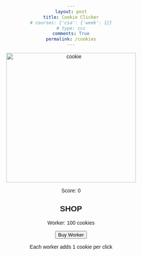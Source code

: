 ```yaml
---
layout: post
title: Cookie Clicker
# courses: {'csa': {'week': 1}}
# type: ccc
comments: True
permalink: /cookies
---
```

<html lang="en">
<head>
    <meta charset="UTF-8">
    <meta name="viewport" content="width=device-width, initial-scale=1.0">
    <style>
        body {
            text-align: center;
            font-family: Arial, sans-serif;
        }
        img {
            cursor: pointer;
            width: 350px; /* cookie size */
        }
        .shop {
            margin-top: 20px; /* margin between score and shop titlem*/
        }
    </style>
</head>
<body>
    <img id="cookie" src="/CSAstudent_T1/images/cookie.png" alt="cookie"> 
    <!-- referral to my images file with the cookie image -->
    <p>Score: <span id="score">0</span></p> 
    <div class="shop">
        <h2>SHOP</h2>
        <p>Worker: 100 cookies</p> 
        <!-- // price of worker -->
        <button id="buyWorker">Buy Worker</button> 
        <!-- // button for worker purchase -->
        <p>Each worker adds 1 cookie per click</p> 
        <!-- // worker legend -->
    </div>
    <audio id="clickSound" src="/CSAstudent_T1/click.mp3"></audio> 
    <!-- //referring to mp3 file to create clicking noise when cookie is clicked -->
    <script>
        let score = 0; // defining score 
        let cookiesPerClick = 1; // per click one cookie gained in the beginning
        let workers = 0; // starting with no workers purchased
        document.getElementById('cookie').addEventListener('click', () => {
            score += cookiesPerClick; // getting cookie image & listener so when cookie is clicked will add cpc to current score
            document.getElementById('score').innerText = score; // updating score
            document.getElementById('clickSound').play(); //play sound after every click
        });
        document.getElementById('buyWorker').addEventListener('click', () => { // listener to provide worker 
            if (score >= 100) { // ensuring that player has at least 100 cookies
                score -= 100; // subtracts 100 from score after worker purchased
                workers++; //adds worker
                cookiesPerClick = 1 + workers; //updates cpc
                document.getElementById('score').innerText = score; // score update
            }
        });
    </script>
</body>
</html>

